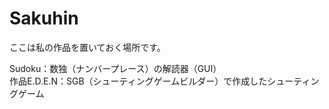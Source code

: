 # Sakuhin

ここは私の作品を置いておく場所です。

Sudoku：数独（ナンバープレース）の解読器（GUI）  
作品E.D.E.N：SGB（シューティングゲームビルダー）で作成したシューティングゲーム
